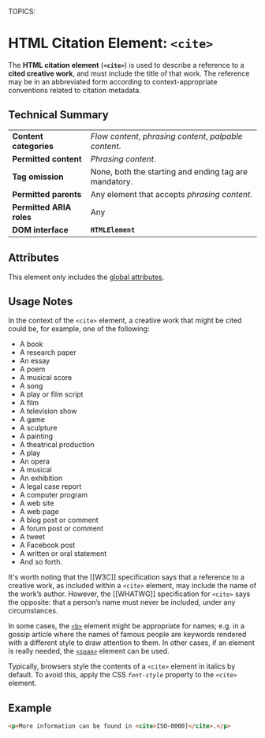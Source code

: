 TOPICS: <cite>

# HTML Citation Element: `<cite>`

The **HTML citation element** (**`<cite>`**) is used to describe a reference to a **cited creative work**,
and must include the title of that work. The reference may be in an abbreviated form according to
context-appropriate conventions related to citation metadata.

## Technical Summary

|  |  |
| :-- | :-- |
| **Content categories** | *Flow content*, *phrasing content*, *palpable content*. |
| **Permitted content** | *Phrasing content*.|
| **Tag omission** | None, both the starting and ending tag are mandatory.|
| **Permitted parents** | Any element that accepts *phrasing content*.|
| **Permitted ARIA roles** | Any |
| **DOM interface** | **`HTMLElement`** |

## Attributes

This element only includes the [global attributes](/en/webfrontend/HTML_Global_Attributes).

## Usage Notes

In the context of the `<cite>` element, a creative work that might be cited could be, for example,
one of the following:

- A book
- A research paper
- An essay
- A poem
- A musical score
- A song
- A play or film script
- A film
- A television show
- A game
- A sculpture
- A painting
- A theatrical production
- A play
- An opera
- A musical
- An exhibition
- A legal case report
- A computer program
- A web site
- A web page
- A blog post or comment
- A forum post or comment
- A tweet
- A Facebook post
- A written or oral statement
- And so forth.

It's worth noting that the [[W3C]] specification says that a reference to a creative work, as included
within a `<cite>` element, may include the name of the work’s author. However,
the [[WHATWG]] specification for `<cite>` says the opposite: that a person’s name must never be included,
under any circumstances.

In some cases, the [`<b>`](/en/webfrontend/<b>) element might be appropriate for names; e.g. in a
gossip article where the names of famous people are keywords rendered with a different style to draw
attention to them. In other cases, if an element is really needed, the
[`<span>`](/en/webfrontend/<span>) element can be used.

Typically, browsers style the contents of a `<cite>` element in italics by default. To avoid this,
apply the CSS *`font-style`* property to the `<cite>` element.

## Example

```html
<p>More information can be found in <cite>ISO-0000]</cite>.</p>
```
